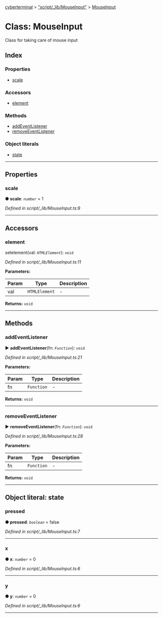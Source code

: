 [cyberterminal](../README.md) > ["script/_lib/MouseInput"](../modules/_script__lib_mouseinput_.md) > [MouseInput](../classes/_script__lib_mouseinput_.mouseinput.md)



# Class: MouseInput


Class for taking care of mouse input

## Index

### Properties

* [scale](_script__lib_mouseinput_.mouseinput.md#scale)


### Accessors

* [element](_script__lib_mouseinput_.mouseinput.md#element)


### Methods

* [addEventListener](_script__lib_mouseinput_.mouseinput.md#addeventlistener)
* [removeEventListener](_script__lib_mouseinput_.mouseinput.md#removeeventlistener)


### Object literals

* [state](_script__lib_mouseinput_.mouseinput.md#state)



---
## Properties
<a id="scale"></a>

###  scale

**●  scale**:  *`number`*  = 1

*Defined in script/_lib/MouseInput.ts:9*





___


## Accessors
<a id="element"></a>

###  element


setelement(val: *`HTMLElement`*): `void`

*Defined in script/_lib/MouseInput.ts:11*



**Parameters:**

| Param | Type | Description |
| ------ | ------ | ------ |
| val | `HTMLElement`   |  - |





**Returns:** `void`



___


## Methods
<a id="addeventlistener"></a>

###  addEventListener

► **addEventListener**(fn: *`Function`*): `void`



*Defined in script/_lib/MouseInput.ts:21*



**Parameters:**

| Param | Type | Description |
| ------ | ------ | ------ |
| fn | `Function`   |  - |





**Returns:** `void`





___

<a id="removeeventlistener"></a>

###  removeEventListener

► **removeEventListener**(fn: *`Function`*): `void`



*Defined in script/_lib/MouseInput.ts:28*



**Parameters:**

| Param | Type | Description |
| ------ | ------ | ------ |
| fn | `Function`   |  - |





**Returns:** `void`





___


<a id="state"></a>

## Object literal: state


<a id="state.pressed"></a>

###  pressed

**●  pressed**:  *`boolean`*  = false

*Defined in script/_lib/MouseInput.ts:7*





___
<a id="state.x"></a>

###  x

**●  x**:  *`number`*  = 0

*Defined in script/_lib/MouseInput.ts:6*





___
<a id="state.y"></a>

###  y

**●  y**:  *`number`*  = 0

*Defined in script/_lib/MouseInput.ts:6*





___


